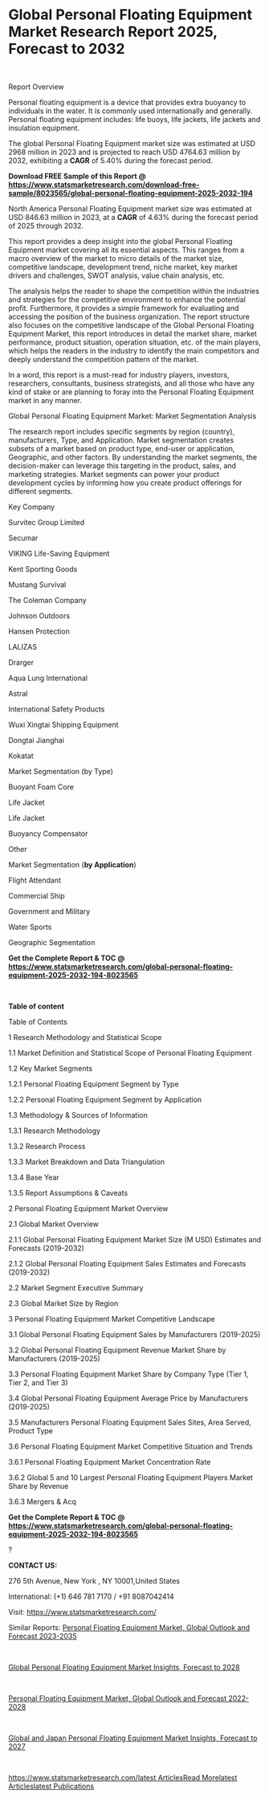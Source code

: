 <h1>Global Personal Floating Equipment Market Research Report 2025, Forecast to 2032</h1><br/><p>Report Overview</p>
 
 
 
 <p>Personal floating equipment is a device that provides extra buoyancy to individuals in the water. It is commonly used internationally and generally. Personal floating equipment includes: life buoys, life jackets, life jackets and insulation equipment.</p>
 
 
 
 <p>The global Personal Floating Equipment market size was estimated at USD 2968 million in 2023 and is projected to reach USD 4764.63 million by 2032, exhibiting a <strong>CAGR</strong> of 5.40% during the forecast period.</p>
 
 
 
 <p><strong>Download FREE Sample of this Report @ <a href="https://www.statsmarketresearch.com/download-free-sample/8023565/global-personal-floating-equipment-2025-2032-194">https://www.statsmarketresearch.com/download-free-sample/8023565/global-personal-floating-equipment-2025-2032-194</a></strong></p>
 
 
 
 <p>North America Personal Floating Equipment market size was estimated at USD 846.63 million in 2023, at a <strong>CAGR</strong> of 4.63% during the forecast period of 2025 through 2032.</p>
 
 
 
 <p>This report provides a deep insight into the global Personal Floating Equipment market covering all its essential aspects. This ranges from a macro overview of the market to micro details of the market size, competitive landscape, development trend, niche market, key market drivers and challenges, SWOT analysis, value chain analysis, etc.</p>
 
 
 
 <p>The analysis helps the reader to shape the competition within the industries and strategies for the competitive environment to enhance the potential profit. Furthermore, it provides a simple framework for evaluating and accessing the position of the business organization. The report structure also focuses on the competitive landscape of the Global Personal Floating Equipment Market, this report introduces in detail the market share, market performance, product situation, operation situation, etc. of the main players, which helps the readers in the industry to identify the main competitors and deeply understand the competition pattern of the market.</p>
 
 
 
 <p>In a word, this report is a must-read for industry players, investors, researchers, consultants, business strategists, and all those who have any kind of stake or are planning to foray into the Personal Floating Equipment market in any manner.</p>
 
 
 
 <p>Global Personal Floating Equipment Market: Market Segmentation Analysis</p>
 
 
 
 <p>The research report includes specific segments by region (country), manufacturers, Type, and Application. Market segmentation creates subsets of a market based on product type, end-user or application, Geographic, and other factors. By understanding the market segments, the decision-maker can leverage this targeting in the product, sales, and marketing strategies. Market segments can power your product development cycles by informing how you create product offerings for different segments.</p>
 
 
 
 <p>Key Company</p>
 
 
 
 <p>Survitec Group Limited</p>
 
 
 
 <p>Secumar</p>
 
 
 
 <p>VIKING Life-Saving Equipment</p>
 
 
 
 <p>Kent Sporting Goods</p>
 
 
 
 <p>Mustang Survival</p>
 
 
 
 <p>The Coleman Company</p>
 
 
 
 <p>Johnson Outdoors</p>
 
 
 
 <p>Hansen Protection</p>
 
 
 
 <p>LALIZAS</p>
 
 
 
 <p>Drarger</p>
 
 
 
 <p>Aqua Lung International</p>
 
 
 
 <p>Astral</p>
 
 
 
 <p>International Safety Products</p>
 
 
 
 <p>Wuxi Xingtai Shipping Equipment</p>
 
 
 
 <p>Dongtai Jianghai</p>
 
 
 
 <p>Kokatat</p>
 
 
 
 <p>Market Segmentation (by Type)</p>
 
 
 
 <p>Buoyant Foam Core</p>
 
 
 
 <p>Life Jacket</p>
 
 
 
 <p>Life Jacket</p>
 
 
 
 <p>Buoyancy Compensator</p>
 
 
 
 <p>Other</p>
 
 
 
 <p>Market Segmentation (<strong>by Application</strong>)</p>
 
 
 
 <p>Flight Attendant</p>
 
 
 
 <p>Commercial Ship</p>
 
 
 
 <p>Government and Military</p>
 
 
 
 <p>Water Sports</p>
 
 
 
 <p>Geographic Segmentation</p>
 
 
 
 <div><b>Get the Complete Report & TOC @ <a href="https://www.statsmarketresearch.com/global-personal-floating-equipment-2025-2032-194-8023565">https://www.statsmarketresearch.com/global-personal-floating-equipment-2025-2032-194-8023565</a></b></div>
 
 
 
 <p><br />
 
 <b>Table of content</b></p>
 
 
 
 <p>Table of Contents<br />
 
 1 Research Methodology and Statistical Scope<br />
 
 1.1 Market Definition and Statistical Scope of Personal Floating Equipment<br />
 
 1.2 Key Market Segments<br />
 
 1.2.1 Personal Floating Equipment Segment by Type<br />
 
 1.2.2 Personal Floating Equipment Segment by Application<br />
 
 1.3 Methodology & Sources of Information<br />
 
 1.3.1 Research Methodology<br />
 
 1.3.2 Research Process<br />
 
 1.3.3 Market Breakdown and Data Triangulation<br />
 
 1.3.4 Base Year<br />
 
 1.3.5 Report Assumptions & Caveats<br />
 
 2 Personal Floating Equipment Market Overview<br />
 
 2.1 Global Market Overview<br />
 
 2.1.1 Global Personal Floating Equipment Market Size (M USD) Estimates and Forecasts (2019-2032)<br />
 
 2.1.2 Global Personal Floating Equipment Sales Estimates and Forecasts (2019-2032)<br />
 
 2.2 Market Segment Executive Summary<br />
 
 2.3 Global Market Size by Region<br />
 
 3 Personal Floating Equipment Market Competitive Landscape<br />
 
 3.1 Global Personal Floating Equipment Sales by Manufacturers (2019-2025)<br />
 
 3.2 Global Personal Floating Equipment Revenue Market Share by Manufacturers (2019-2025)<br />
 
 3.3 Personal Floating Equipment Market Share by Company Type (Tier 1, Tier 2, and Tier 3)<br />
 
 3.4 Global Personal Floating Equipment Average Price by Manufacturers (2019-2025)<br />
 
 3.5 Manufacturers Personal Floating Equipment Sales Sites, Area Served, Product Type<br />
 
 3.6 Personal Floating Equipment Market Competitive Situation and Trends<br />
 
 3.6.1 Personal Floating Equipment Market Concentration Rate<br />
 
 3.6.2 Global 5 and 10 Largest Personal Floating Equipment Players Market Share by Revenue<br />
 
 3.6.3 Mergers & Acq</p>
 
 
 
 <div><b>Get the Complete Report & TOC @ <a href="https://www.statsmarketresearch.com/global-personal-floating-equipment-2025-2032-194-8023565">https://www.statsmarketresearch.com/global-personal-floating-equipment-2025-2032-194-8023565</a></b></div>
 
 
 
 <p>? </p>
 
 
 
 <p><b>CONTACT US:</b><br />
 
 276 5th Avenue, New York , NY 10001,United States<br />
 
 International: (+1) 646 781 7170 / +91 8087042414<br />
 
 Visit: <a href="https://www.statsmarketresearch.com/">https://www.statsmarketresearch.com/</a><br />
 
 Similar Reports: <a href="https://www.statsmarketresearch.com/global-personal-floating-equipment-2025-2032-194-8023565">Personal Floating Equipment Market, Global Outlook and Forecast 2023-2035</a><br />
 
 <br />
 
 <a href="https://www.statsmarketresearch.com/global-personal-floating-equipment-2025-2032-194-8023565">Global Personal Floating Equipment Market Insights, Forecast to 2028</a><br />
 
 <br />
 
 <a href="https://www.statsmarketresearch.com/global-personal-floating-equipment-2025-2032-194-8023565">Personal Floating Equipment Market, Global Outlook and Forecast 2022-2028</a><br />
 
 <br />
 
 <a href="https://www.statsmarketresearch.com/global-personal-floating-equipment-2025-2032-194-8023565">Global and Japan Personal Floating Equipment Market Insights, Forecast to 2027</a><br />
 
 <br />
 
 <a href="https://gyeongbokgung.com">https://www.statsmarketresearch.com/</a><a href="https://hallyeomaritime.com">latest Articles</a><a href="https://jingwansa.com">Read More</a><a href="https://nguoiviet.jp/">latest Articles</a><a href="https://www.intelmarketresearch.com/">latest Publications</a></p>